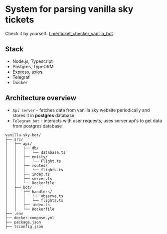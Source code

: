 # System for parsing vanilla sky tickets

Check it by yourself: [t.me/ticket_checker_vanilla_bot](https://t.me/ticket_checker_vanilla_bot)

## Stack

- Node.js, Typescript
- Postgres, TypeORM
- Express, axios
- Telegraf
- Docker

## Architecture overview

- `Api server` - fetches data from vanilla sky website periodically and stores
  it in **postgres** database
- `Telegram bot` - interacts with user requests, uses server api's to get data
  from postgres database

```
vanilla-sky-bot/
├── src/
│   ├── api/
│   │   ├── db/
│   │   │   └── database.ts
│   │   ├── entity/
│   │   │   └── Flight.ts
│   │   ├── routes/
│   │   │   └── flights.ts
│   │   ├── index.ts
│   │   ├── server.ts
│   │   └── Dockerfile
│   ├── bot/
│   │   ├── handlers/
│   │   │   └── observe.ts
│   │   │   └── flights.ts
│   │   ├── index.ts
│   │   └── Dockerfile
├── .env
├── docker-compose.yml
├── package.json
├── tsconfig.json
```
